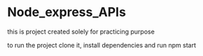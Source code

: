 # Node_express_APIs

this is project created solely for practicing purpose

to run the project clone it, install dependencies and run npm start